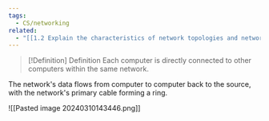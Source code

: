 ```yaml
---
tags:
  - CS/networking
related:
  - "[[1.2 Explain the characteristics of network topologies and network types]]"
---
```



> [!Definition] Definition
> Each computer is directly connected to other computers within the same network. 

The network's data flows from computer to computer back to the source, with the network's primary cable forming a ring.

![[Pasted image 20240310143446.png]]

